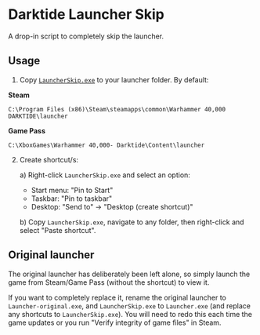 # Darktide Launcher Skip
A drop-in script to completely skip the launcher.

## Usage

1. Copy [`LauncherSkip.exe`](https://github.com/ronvoluted/darktide-launcher-skip/releases/latest) to your launcher folder. By default:

**Steam**
```
C:\Program Files (x86)\Steam\steamapps\common\Warhammer 40,000 DARKTIDE\launcher
```

**Game Pass**
```
C:\XboxGames\Warhammer 40,000- Darktide\Content\launcher
```

2. Create shortcut/s:

	a) Right-click `LauncherSkip.exe` and select an option:
	- Start menu: "Pin to Start"
	- Taskbar: "Pin to taskbar"
	- Desktop: "Send to" -> "Desktop (create shortcut)"

	b) Copy `LauncherSkip.exe`, navigate to any folder, then right-click and select "Paste shortcut".

## Original launcher
The original launcher has deliberately been left alone, so simply launch the game from Steam/Game Pass (without the shortcut) to view it.

If you want to completely replace it, rename the original launcher to `Launcher-original.exe`, and `LauncherSkip.exe` to `Launcher.exe` (and replace any shortcuts to `LauncherSkip.exe`). You will need to redo this each time the game updates or you run "Verify integrity of game files" in Steam.
